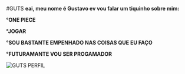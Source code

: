 #GUTS
**eai, meu nome é Gustavo ev vou falar um tiquinho sobre mim:**

**°ONE PIECE**

**°JOGAR**

**°SOU BASTANTE EMPENHADO NAS COISAS QUE EU FAÇO**

**°FUTURAMANTE VOU SER PROGAMADOR**

 ![GUTS PERFIL](https://i.giphy.com/media/v1.Y2lkPTc5MGI3NjExbGdzZGdsZGxjYnZ6OWh2eTZ3NWZ0aTFyZDh2dnR2bmNoNzJvYzgwayZlcD12MV9pbnRlcm5hbF9naWZfYnlfaWQmY3Q9Zw/XlWFIzCXNyaSgNIglu/giphy.gif)
